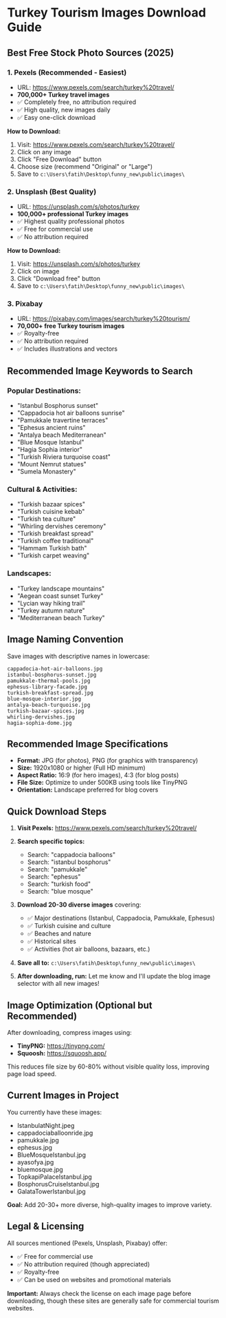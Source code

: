 # Turkey Tourism Images Download Guide

## Best Free Stock Photo Sources (2025)

### 1. **Pexels** (Recommended - Easiest)
- URL: https://www.pexels.com/search/turkey%20travel/
- **700,000+ Turkey travel images**
- ✅ Completely free, no attribution required
- ✅ High quality, new images daily
- ✅ Easy one-click download

**How to Download:**
1. Visit: https://www.pexels.com/search/turkey%20travel/
2. Click on any image
3. Click "Free Download" button
4. Choose size (recommend "Original" or "Large")
5. Save to `c:\Users\fatih\Desktop\funny_new\public\images\`

### 2. **Unsplash** (Best Quality)
- URL: https://unsplash.com/s/photos/turkey
- **100,000+ professional Turkey images**
- ✅ Highest quality professional photos
- ✅ Free for commercial use
- ✅ No attribution required

**How to Download:**
1. Visit: https://unsplash.com/s/photos/turkey
2. Click on image
3. Click "Download free" button
4. Save to `c:\Users\fatih\Desktop\funny_new\public\images\`

### 3. **Pixabay**
- URL: https://pixabay.com/images/search/turkey%20tourism/
- **70,000+ free Turkey tourism images**
- ✅ Royalty-free
- ✅ No attribution required
- ✅ Includes illustrations and vectors

## Recommended Image Keywords to Search

### Popular Destinations:
- "Istanbul Bosphorus sunset"
- "Cappadocia hot air balloons sunrise"
- "Pamukkale travertine terraces"
- "Ephesus ancient ruins"
- "Antalya beach Mediterranean"
- "Blue Mosque Istanbul"
- "Hagia Sophia interior"
- "Turkish Riviera turquoise coast"
- "Mount Nemrut statues"
- "Sumela Monastery"

### Cultural & Activities:
- "Turkish bazaar spices"
- "Turkish cuisine kebab"
- "Turkish tea culture"
- "Whirling dervishes ceremony"
- "Turkish breakfast spread"
- "Turkish coffee traditional"
- "Hammam Turkish bath"
- "Turkish carpet weaving"

### Landscapes:
- "Turkey landscape mountains"
- "Aegean coast sunset Turkey"
- "Lycian way hiking trail"
- "Turkey autumn nature"
- "Mediterranean beach Turkey"

## Image Naming Convention

Save images with descriptive names in lowercase:

```
cappadocia-hot-air-balloons.jpg
istanbul-bosphorus-sunset.jpg
pamukkale-thermal-pools.jpg
ephesus-library-facade.jpg
turkish-breakfast-spread.jpg
blue-mosque-interior.jpg
antalya-beach-turquoise.jpg
turkish-bazaar-spices.jpg
whirling-dervishes.jpg
hagia-sophia-dome.jpg
```

## Recommended Image Specifications

- **Format:** JPG (for photos), PNG (for graphics with transparency)
- **Size:** 1920x1080 or higher (Full HD minimum)
- **Aspect Ratio:** 16:9 (for hero images), 4:3 (for blog posts)
- **File Size:** Optimize to under 500KB using tools like TinyPNG
- **Orientation:** Landscape preferred for blog covers

## Quick Download Steps

1. **Visit Pexels:** https://www.pexels.com/search/turkey%20travel/
2. **Search specific topics:**
   - Search: "cappadocia balloons"
   - Search: "istanbul bosphorus"
   - Search: "pamukkale"
   - Search: "ephesus"
   - Search: "turkish food"
   - Search: "blue mosque"

3. **Download 20-30 diverse images** covering:
   - ✅ Major destinations (Istanbul, Cappadocia, Pamukkale, Ephesus)
   - ✅ Turkish cuisine and culture
   - ✅ Beaches and nature
   - ✅ Historical sites
   - ✅ Activities (hot air balloons, bazaars, etc.)

4. **Save all to:** `c:\Users\fatih\Desktop\funny_new\public\images\`

5. **After downloading, run:** Let me know and I'll update the blog image selector with all new images!

## Image Optimization (Optional but Recommended)

After downloading, compress images using:
- **TinyPNG:** https://tinypng.com/
- **Squoosh:** https://squoosh.app/

This reduces file size by 60-80% without visible quality loss, improving page load speed.

## Current Images in Project

You currently have these images:
- IstanbulatNight.jpeg
- cappadociaballoonride.jpg
- pamukkale.jpg
- ephesus.jpg
- BlueMosqueIstanbul.jpg
- ayasofya.jpg
- bluemosque.jpg
- TopkapiPalaceIstanbul.jpg
- BosphorusCruiseIstanbul.jpg
- GalataTowerIstanbul.jpg

**Goal:** Add 20-30+ more diverse, high-quality images to improve variety.

## Legal & Licensing

All sources mentioned (Pexels, Unsplash, Pixabay) offer:
- ✅ Free for commercial use
- ✅ No attribution required (though appreciated)
- ✅ Royalty-free
- ✅ Can be used on websites and promotional materials

**Important:** Always check the license on each image page before downloading, though these sites are generally safe for commercial tourism websites.
